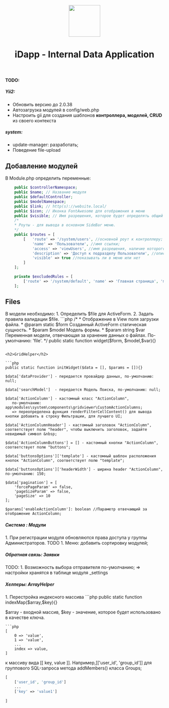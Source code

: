 <p align="center">
    <a href="https://github.com/glowfisch8lan" target="_blank">
        <img src="https://avatars3.githubusercontent.com/u/76803288" height="100px">
    </a>
    <h1 align="center">iDapp - Internal Data Application</h1>
    <br>
</p>
<h4>TODO:</h4>
<p>
<h5>Yii2:</h5>
<ul style="unlysted">
<li>
Обновить версию до 2.0.38
</li>
<li>
Автозагрузка модулей в config/web.php
</li>
<li>Настроить gii для создания шаблонов <strong>контроллера, моделей, CRUD</strong> из своего контекста</li>
</ul>
<h5>system:</h5>
<ul style="unlysted">
<li>
update-manager: разработать;
</li>
<li>
Поведение file-upload
</li>
</ul>
</p>

<h2>Добавление модулей</h2>
В Module.php определить переменные:

```php
    public $controllerNamespace;
    public $name; // Название модуля
    public $defaultController; 
    public $modelNamespace;
    public $link; // http(s)://website.local/
    public $icon; // Иконка FontAwesome для отображения в меню
    public $visible; // Имя разрешения, которое будет определять общий доступ к модулю
    /*
    * Роуты - для вывода в основном SideBar меню.
    */
    public $routes = [
        [   'route' => '/system/users', //основной роут к контроллеру;
            'name' => 'Пользователи', //имя ссылки;
            'access' => 'viewUsers', //имя разрешения, наличие которого требуется для отображения пункта меню
            'description' => 'Доступ к подразделу Пользователи', //описание разрешения
            'visible' => true //показывать ли в меню или нет
        ]
    ];

    private $excludedRules = [
        ['route' => '/system/default', 'name' => 'Главная страница', 'module' => 'system'] //роут, который не учитывать, при построении меню;
    ];
```

<h2>Files</h2>
В модели необходимо:
1. Определить $file для ActiveForm.
2. Задать правила валидации $file.
```php
/*
 * Отображение в View поля загрузки файла. 
 * @param static $form Созданный ActiveForm статическая сущность.
 * $param $model Модель формы.
 * $param string $var Переменная модели, отвечающая за хранение данных о файлах. По-умолчанию: 'file'.
 */
public static function widget($form, $model,$var){}

   

````

<h2>GridHelper</h2>

```php
public static function initWidget($data = [], $params = []){}
   
$data['dataProvider'] - передается провайдер данных, по-умолчанию: null;
   
$data['searchModel']  - передается Модель Поиска, по-умолчанию: null;
   
$data['ActionColumn'] - кастомный класс "ActionColumn", 
   по-умолчанию: app\modules\system\components\gridviewer\CustomActionColumns;
   => переопределена функция renderFilterCellContent() для вывода кнопки добавить в строку Фильтрации, для лучшего UI;
   
$data['ActionColumnHeader'] - кастомный заголовок "ActionColumn", соответствует полю "header", чтобы выключить заголовок, задайте невидимый символ &nbsp;
   
$data['ActionColumnButtons'] = [] - кастомный кнопки "ActionColumn", соответствует полю "buttons";
   
$data['buttonsOptions']['template'] - кастомный шаблон расположения кнопок "ActionColumn", соответствует полю "template";
   
$data['buttonsOptions']['headerWidth'] - ширина header "ActionColumn", по-умолчанию: 150; 

$data['pagination'] = [
    'forcePageParam' => false,
    'pageSizeParam' => false,
    'pageSize' => 10
];

$params['enableActionColumn']: boolean //Параметр отвечающий за отображение ActionColumn;
````

<h5>Система : Модули</h5>
1. При регистрации модуля обновляются права доступа у группы Администраторов.
TODO
1. Меню: добавить сортировку модулей;
 
<h5>Обратная связь: Заявки</h5>
TODO:
1. Возможность выбора отправителя по-умолчанию;
=> настройки хранятся в таблице модуля _settings



<h5>Хелперы: ArrayHelper</h5>
1. Перестройка индексного массива 
```php
public static function indexMap($array,$key){}

$array - входной массив,
$key - значение, которое будет использовано в качестве ключа.
````
```php
[
    0 => 'value',
    1 => 'value',
    ...
    index => value,
]
````
 
 к  массиву вида [[ key, value ]].
 Например,[['user_id', 'group_id']] для группового SQL-запроса метода addMembers() класса Groups;
 
 ```php
[ 
     ['user_id', 'group_id']
     ...
     ['key' => 'value1']
    
 ]
 ````

